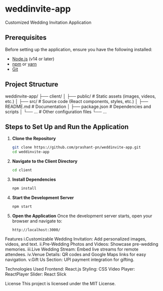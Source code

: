 # weddinvite-app
Customized Wedding Invitation Application

## Prerequisites
Before setting up the application, ensure you have the following installed:
- [Node.js](https://nodejs.org/) (v14 or later)
- [npm](https://www.npmjs.com/) or [yarn](https://yarnpkg.com/)
- [Git](https://git-scm.com/)

## Project Structure
weddinvite-app/
├── client/
│   ├── public/          # Static assets (images, videos, etc.)
│   ├── src/             # Source code (React components, styles, etc.)
│   ├── README.md        # Documentation
│   ├── package.json     # Dependencies and scripts
│   └── ...              # Other configuration files
└── ...

## Steps to Set Up and Run the Application

1. **Clone the Repository**
   ```bash
   git clone https://github.com/prashant-pn/weddinvite-app.git
   cd weddinvite-app
   ```

2. **Navigate to the Client Directory**
   ```bash
   cd client
   ```

3. **Install Dependencies**
   ```bash
   npm install
   ```

4. **Start the Development Server**
   ```bash
   npm start
   ```

5. **Open the Application**
   Once the development server starts, open your browser and navigate to:
   ```
   http://localhost:3000/
   ```
Features
i.Customizable Wedding Invitation: Add personalized images, videos, and text.
ii.Pre-Wedding Photos and Videos: Showcase pre-wedding memories.
iii.Live Wedding Stream: Embed live streams for remote attendees.
iv.Venue Details: QR codes and Google Maps links for easy navigation.
v.Gift Us Section: UPI payment integration for gifting.


Technologies Used
Frontend: React.js
Styling: CSS
Video Player: ReactPlayer
Slider: React Slick


License
This project is licensed under the MIT License.



